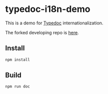 # typedoc-i18n-demo

This is a demo for [Typedoc](https://github.com/TypeStrong/typedoc) internationalization.

The forked developing repo is [here](https://github.com/ysh83737/typedoc/tree/i18n).

## Install
```bash
npm install
```

## Build
```bash
npm run doc
```